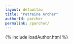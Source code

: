 ```yaml
---
layout: defaultau
title: "Petreine Archer"
authorId: parcher
permalink: /parcher/
---
```

{% include loadAuthor.html %}
<script>
    $(document).ready(function(){
        showAuthorBio('{{ page.authorId }}');
   });
</script>
